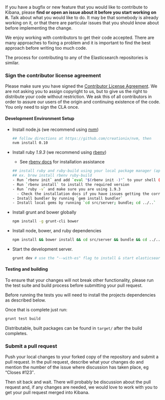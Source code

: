 If you have a bugfix or new feature that you would like to contribute to Kibana, please **find or open an issue about it before you start working on it.** Talk about what you would like to do. It may be that somebody is already working on it, or that there are particular issues that you should know about before implementing the change.

We enjoy working with contributors to get their code accepted. There are many approaches to fixing a problem and it is important to find the best approach before writing too much code.

The process for contributing to any of the Elasticsearch repositories is similar.

### Sign the contributor license agreement

Please make sure you have signed the [Contributor License Agreement](http://www.elasticsearch.org/contributor-agreement/). We are not asking you to assign copyright to us, but to give us the right to distribute your code without restriction. We ask this of all contributors in order to assure our users of the origin and continuing existence of the code. You only need to sign the CLA once.

#### Development Environment Setup

- Install node.js (we recommend using [nvm](https://github.com/creationix/nvm))

  ```sh
  ## follow directions at https://github.com/creationix/nvm, then
  nvm install 0.10
  ```

- Install ruby *1.9.3* (we recommend using [rbenv](https://github.com/sstephenson/rbenv))
  - See [rbenv docs](https://github.com/sstephenson/rbenv#installation) for installation assistance

  ```sh
  ## install ruby and ruby-build using your local package manager (apt, brew, etc)
  ## ex. brew install rbenv ruby-build
  - Run `rbenv init` and add `eval "$(rbenv init -)"` to your shell (ex. .bashrc/.bash_profile)
  - Run `rbenv install` to install the required version
  - Run `ruby -v` and make sure you are using 1.9.3
    - Check the installation docs if you have issues getting the correct version
  - Install bundler by running `gem install bundler`
  - Install local gems by running `cd src/server; bundle; cd ../..`
  ```

- Install grunt and bower globally

  ```sh
  npm install -g grunt-cli bower
  ```

- Install node, bower, and ruby dependencies

  ```sh
  npm install && bower install && cd src/server && bundle && cd ../..
  ```

- Start the development server.

  ```sh
  grunt dev # use the "--with-es" flag to install & start elasticsearch too
  ```
  
#### Testing and building

To ensure that your changes will not break other functionality, please run the test suite and build process before submitting your pull request.

Before running the tests you will need to install the projects dependencies as described below.

Once that is complete just run:

```sh
grunt test build
```

Distributable, built packages can be found in `target/` after the build completes.

### Submit a pull request

Push your local changes to your forked copy of the repository and submit a pull request. In the pull request, describe what your changes do and mention the number of the issue where discussion has taken place, eg “Closes #123″.

Then sit back and wait. There will probably be discussion about the pull request and, if any changes are needed, we would love to work with you to get your pull request merged into Kibana.
